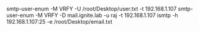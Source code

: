 smtp-user-enum -M VRFY -U /root/Desktop/user.txt -t 192.168.1.107
smtp-user-enum -M VRFY -D mail.ignite.lab -u raj -t 192.168.1.107
ismtp -h 192.168.1.107:25 -e /root/Desktop/email.txt
